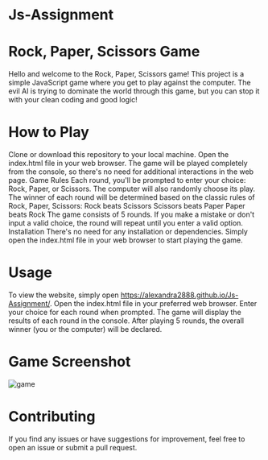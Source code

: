 # Js-Assignment
# Rock, Paper, Scissors Game
Hello and welcome to the Rock, Paper, Scissors game! This project is a simple JavaScript game where you get to play against the computer. The evil AI is trying to dominate the world through this game, but you can stop it with your clean coding and good logic!

# How to Play
Clone or download this repository to your local machine.
Open the index.html file in your web browser.
The game will be played completely from the console, so there's no need for additional interactions in the web page.
Game Rules
Each round, you'll be prompted to enter your choice: Rock, Paper, or Scissors.
The computer will also randomly choose its play.
The winner of each round will be determined based on the classic rules of Rock, Paper, Scissors:
Rock beats Scissors
Scissors beats Paper
Paper beats Rock
The game consists of 5 rounds.
If you make a mistake or don't input a valid choice, the round will repeat until you enter a valid option.
Installation
There's no need for any installation or dependencies. Simply open the index.html file in your web browser to start playing the game.

# Usage
To view the website, simply open https://alexandra2888.github.io/Js-Assignment/.
Open the index.html file in your preferred web browser.
Enter your choice for each round when prompted.
The game will display the results of each round in the console.
After playing 5 rounds, the overall winner (you or the computer) will be declared.


# Game Screenshot
![game](https://github.com/Alexandra2888/Js-Assignment/assets/76844097/a40e85d3-c393-4aed-a9d4-a541f615d00b)



# Contributing
If you find any issues or have suggestions for improvement, feel free to open an issue or submit a pull request.
